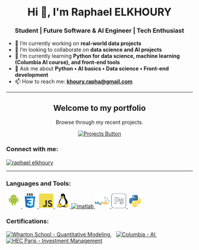 <h1 align="center">Hi 👋, I'm Raphael ELKHOURY</h1>
<h3 align="center">Student | Future Software & AI Engineer | Tech Enthusiast</h3>

- 🔭 I’m currently working on **real-world data projects**  
- 👯 I’m looking to collaborate on **data science and AI projects**  
- 🌱 I’m currently learning **Python for data science, machine learning (Columbia AI course), and front-end tools**  
- 💬 Ask me about **Python • AI basics • Data science • Front-end development**  
- 📫 How to reach me: **khoury.rapha@gmail.com**

---
<h2 align="center">Welcome to my portfolio</h2>
<p align="center">Browse through my recent projects.</p>

<p align="center">
  <a href="https://github.com/raphaelkr1?tab=repositories" target="_blank">
    <img src="https://img.shields.io/badge/View%20My-Projects-blue?style=for-the-badge&logo=github" alt="Projects Button"/>
  </a>
</p>

<h3 align="left">Connect with me:</h3>
<p align="left">
  <a href="https://www.linkedin.com/in/raphael-elkhoury" target="blank">
    <img align="center" src="https://raw.githubusercontent.com/rahuldkjain/github-profile-readme-generator/master/src/images/icons/Social/linked-in-alt.svg" alt="raphael elkhoury" height="30" width="40" />
  </a>
</p>

---

<h3 align="left">Languages and Tools:</h3>
<p align="left">
  <a href="https://developer.android.com" target="_blank" rel="noreferrer">
    <img src="https://raw.githubusercontent.com/devicons/devicon/master/icons/android/android-original-wordmark.svg" alt="android" width="40" height="40"/>
  </a>
  <a href="https://www.w3schools.com/css/" target="_blank" rel="noreferrer">
    <img src="https://raw.githubusercontent.com/devicons/devicon/master/icons/css3/css3-original-wordmark.svg" alt="css3" width="40" height="40"/>
  </a>
  <a href="https://developer.mozilla.org/en-US/docs/Web/JavaScript" target="_blank" rel="noreferrer">
    <img src="https://raw.githubusercontent.com/devicons/devicon/master/icons/javascript/javascript-original.svg" alt="javascript" width="40" height="40"/>
  </a>
  <a href="https://www.linux.org/" target="_blank" rel="noreferrer">
    <img src="https://raw.githubusercontent.com/devicons/devicon/master/icons/linux/linux-original.svg" alt="linux" width="40" height="40"/>
  </a>
  <a href="https://www.mathworks.com/" target="_blank" rel="noreferrer">
    <img src="https://upload.wikimedia.org/wikipedia/commons/2/21/Matlab_Logo.png" alt="matlab" width="40" height="40"/>
  </a>
  <a href="https://www.mysql.com/" target="_blank" rel="noreferrer">
    <img src="https://raw.githubusercontent.com/devicons/devicon/master/icons/mysql/mysql-original-wordmark.svg" alt="mysql" width="40" height="40"/>
  </a>
  <a href="https://www.photoshop.com/en" target="_blank" rel="noreferrer">
    <img src="https://raw.githubusercontent.com/devicons/devicon/master/icons/photoshop/photoshop-line.svg" alt="photoshop" width="40" height="40"/>
  </a>
  <a href="https://www.python.org" target="_blank" rel="noreferrer">
    <img src="https://raw.githubusercontent.com/devicons/devicon/master/icons/python/python-original.svg" alt="python" width="40" height="40"/>
  </a>
</p>
<h3 align="left">Certifications:</h3>
<p align="left">
  <a href="https://coursera.org/share/ad7acc5a5eb81cc6396e707205c3d8f5" target="_blank">
    <img src="https://marcomm.wharton.upenn.edu/wp-content/uploads/2023/01/Wharton_Logo_Circle-1.png" alt="Wharton School - Quantitative Modeling" width="120" />
  </a>
  &nbsp;&nbsp;
  <a href="https://badges.plus.columbia.edu/298f783e-86e9-464f-ad4f-06a7f908f684#acc.wkyvHJMt" target="_blank">
    <img src="https://gimgs2.nohat.cc/thumb/f/640/columbia-university-logo-png-transparent-columbia-university-logo--comdlpng6961338.jpg" alt="Columbia - AI" width="100" />
  </a>
  &nbsp;&nbsp;
  <a href="https://www.coursera.org/account/accomplishments/records/3O768X2KK0OD" target="_blank">
    <img src="https://encrypted-tbn0.gstatic.com/images?q=tbn:ANd9GcSUR2x7rHh7P6zer_EdUzpse9BXRy4u4MmxgQ&s" alt="HEC Paris - Investment Management" width="100" />
  </a>
</p>


